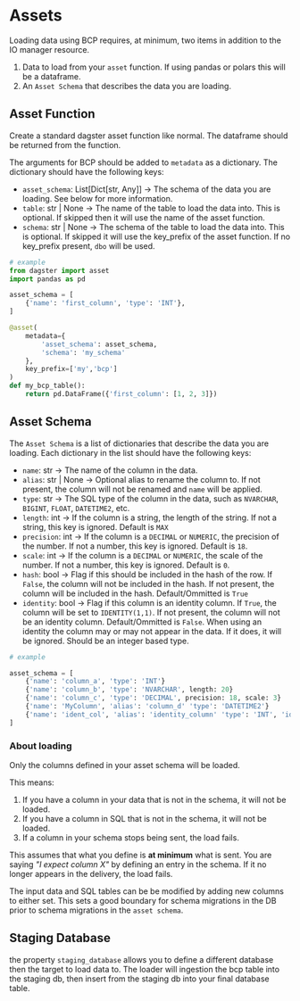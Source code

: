 # Assets

Loading data using BCP requires, at minimum, two items in addition to the IO manager resource.

1. Data to load from your `asset` function. If using pandas or polars this will be a dataframe.
2. An `Asset Schema` that describes the data you are loading.

## Asset Function

Create a standard dagster asset function like normal. The dataframe should be returned from the function.

The arguments for BCP should be added to `metadata` as a dictionary. The dictionary should have the following keys:

* `asset_schema`: List[Dict[str, Any]] -> The schema of the data you are loading. See below for more information.
* `table`: str | None -> The name of the table to load the data into. This is optional. If skipped then it will use the name of the asset function.
* `schema`: str | None -> The schema of the table to load the data into. This is optional. If skipped it will use the key_prefix of the asset function. If no key_prefix present, `dbo` will be used.

```python
# example
from dagster import asset
import pandas as pd

asset_schema = [
    {'name': 'first_column', 'type': 'INT'},
]

@asset(
    metadata={
        'asset_schema': asset_schema,
        'schema': 'my_schema'
    },
    key_prefix=['my','bcp']
)
def my_bcp_table():
    return pd.DataFrame({'first_column': [1, 2, 3]})

```

## Asset Schema

The `Asset Schema` is a list of dictionaries that describe the data you are loading. Each dictionary in the list should have the following keys:

* `name`: str -> The name of the column in the data.
* `alias`: str | None -> Optional alias to rename the column to. If not present, the column will not be renamed and `name` will be applied.
* `type`: str -> The SQL type of the column in the data, such as `NVARCHAR`, `BIGINT`, `FLOAT`, `DATETIME2`, etc.
* `length`: int -> If the column is a string, the length of the string. If not a string, this key is ignored. Default is `MAX`
* `precision`: int -> If the column is a `DECIMAL` or `NUMERIC`, the precision of the number. If not a number, this key is ignored. Default is `18`.
* `scale`: int -> If the column is a `DECIMAL` or `NUMERIC`, the scale of the number. If not a number, this key is ignored. Default is `0`.
* `hash`: bool -> Flag if this should be included in the hash of the row. If `False`, the column will not be included in the hash. If not present, the column will be included in the hash. Default/Ommitted is `True`
* `identity`: bool -> Flag if this column is an identity column. If `True`, the column will be set to `IDENTITY(1,1)`. If not present, the column will not be an identity column. Default/Ommitted is `False`. When using an identity the column may or may not appear in the data. If it does, it will be ignored. Should be an integer based type.

```python
# example

asset_schema = [
    {'name': 'column_a', 'type': 'INT'}
    {'name': 'column_b', 'type': 'NVARCHAR', length: 20}
    {'name': 'column_c', 'type': 'DECIMAL', precision: 18, scale: 3}
    {'name': 'MyColumn', 'alias': 'column_d' 'type': 'DATETIME2'}
    {'name': 'ident_col', 'alias': 'identity_column' 'type': 'INT', 'identity': True}
]

```

### About loading

Only the columns defined in your asset schema will be loaded.

This means:

1. If you have a column in your data that is not in the schema, it will not be loaded.
2. If you have a column in SQL that is not in the schema, it will not be loaded.
3. If a column in your schema stops being sent, the load fails.

This assumes that what you define is **at minimum** what is sent. 
You are saying *"I expect column X"* by defining an entry in the schema. If it no longer appears in the delivery, the load fails.

The input data and SQL tables can be be modified by adding new columns to either set. This sets a good boundary for schema migrations in the DB prior to schema migrations in the `asset schema`.

## Staging Database

the property `staging_database` allows you to define a different database then the target to load data to.
The loader will ingestion the bcp table into the staging db, then insert from the staging db into your final database table.